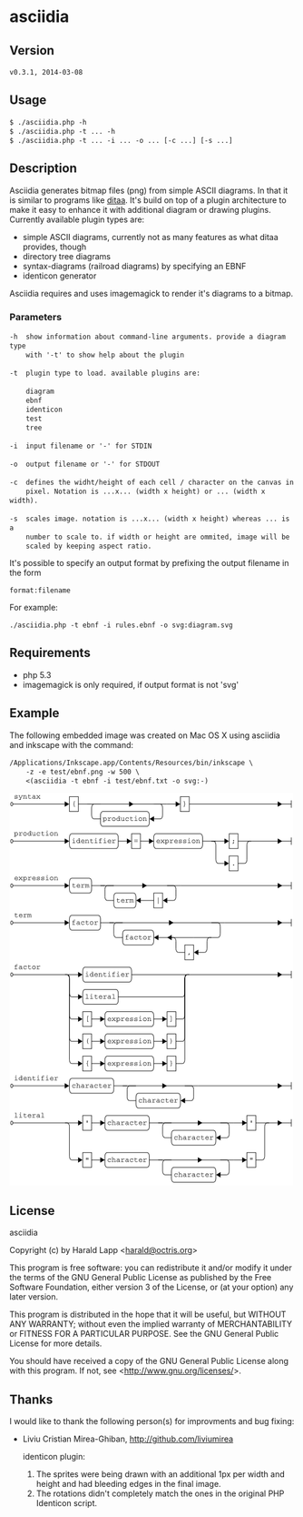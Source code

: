 # asciidia

## Version
    
    v0.3.1, 2014-03-08

## Usage

    $ ./asciidia.php -h
    $ ./asciidia.php -t ... -h
    $ ./asciidia.php -t ... -i ... -o ... [-c ...] [-s ...]

## Description

Asciidia generates bitmap files (png) from simple ASCII diagrams. In that it is similar
to programs like [ditaa](http://ditaa.sourceforge.net/). It's build on top of a plugin
architecture to make it easy to enhance it with additional diagram or drawing plugins. 
Currently available plugin types are:

- simple ASCII diagrams, currently not as many features as what ditaa provides, though
- directory tree diagrams
- syntax-diagrams (railroad diagrams) by specifying an EBNF
- identicon generator

Asciidia requires and uses imagemagick to render it's diagrams to a bitmap.

### Parameters

    -h  show information about command-line arguments. provide a diagram type
        with '-t' to show help about the plugin

    -t  plugin type to load. available plugins are:

        diagram
        ebnf
        identicon
        test
        tree

    -i  input filename or '-' for STDIN

    -o  output filename or '-' for STDOUT

    -c  defines the widht/height of each cell / character on the canvas in 
        pixel. Notation is ...x... (width x height) or ... (width x width).

    -s  scales image. notation is ...x... (width x height) whereas ... is a 
        number to scale to. if width or height are ommited, image will be 
        scaled by keeping aspect ratio. 

It's possible to specify an output format by prefixing the output filename in the form

    format:filename
    
For example:

    ./asciidia.php -t ebnf -i rules.ebnf -o svg:diagram.svg

## Requirements

*   php 5.3
*   imagemagick is only required, if output format is not 'svg'


## Example

The following embedded image was created on Mac OS X using asciidia and
inkscape with the command:

    /Applications/Inkscape.app/Contents/Resources/bin/inkscape \
        -z -e test/ebnf.png -w 500 \
        <(asciidia -t ebnf -i test/ebnf.txt -o svg:-)

![ebnf](https://github.com/aurora/asciidia/raw/master/test/ebnf.png)

## License

asciidia

Copyright (c) by Harald Lapp <<harald@octris.org>>
 
This program is free software: you can redistribute it and/or modify
it under the terms of the GNU General Public License as published by
the Free Software Foundation, either version 3 of the License, or
(at your option) any later version.
 
This program is distributed in the hope that it will be useful,
but WITHOUT ANY WARRANTY; without even the implied warranty of
MERCHANTABILITY or FITNESS FOR A PARTICULAR PURPOSE.  See the
GNU General Public License for more details.
 
You should have received a copy of the GNU General Public License
along with this program.  If not, see <<http://www.gnu.org/licenses/>>.

## Thanks

I would like to thank the following person(s) for improvments and bug fixing:

*   Liviu Cristian Mirea-Ghiban, http://github.com/liviumirea

    identicon plugin: 

    1.  The sprites were being drawn with an additional 1px per width and height and had bleeding edges in the final image.
    2.  The rotations didn't completely match the ones in the original PHP Identicon script.
